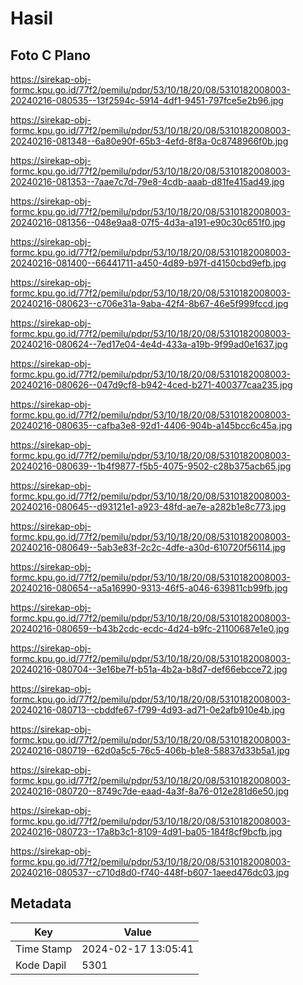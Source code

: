 # Hasil

## Foto C Plano

https://sirekap-obj-formc.kpu.go.id/77f2/pemilu/pdpr/53/10/18/20/08/5310182008003-20240216-080535--13f2594c-5914-4df1-9451-797fce5e2b96.jpg

https://sirekap-obj-formc.kpu.go.id/77f2/pemilu/pdpr/53/10/18/20/08/5310182008003-20240216-081348--6a80e90f-65b3-4efd-8f8a-0c8748966f0b.jpg

https://sirekap-obj-formc.kpu.go.id/77f2/pemilu/pdpr/53/10/18/20/08/5310182008003-20240216-081353--7aae7c7d-79e8-4cdb-aaab-d81fe415ad49.jpg

https://sirekap-obj-formc.kpu.go.id/77f2/pemilu/pdpr/53/10/18/20/08/5310182008003-20240216-081356--048e9aa8-07f5-4d3a-a191-e90c30c651f0.jpg

https://sirekap-obj-formc.kpu.go.id/77f2/pemilu/pdpr/53/10/18/20/08/5310182008003-20240216-081400--66441711-a450-4d89-b97f-d4150cbd9efb.jpg

https://sirekap-obj-formc.kpu.go.id/77f2/pemilu/pdpr/53/10/18/20/08/5310182008003-20240216-080623--c706e31a-9aba-42f4-8b67-46e5f999fccd.jpg

https://sirekap-obj-formc.kpu.go.id/77f2/pemilu/pdpr/53/10/18/20/08/5310182008003-20240216-080624--7ed17e04-4e4d-433a-a19b-9f99ad0e1637.jpg

https://sirekap-obj-formc.kpu.go.id/77f2/pemilu/pdpr/53/10/18/20/08/5310182008003-20240216-080626--047d9cf8-b942-4ced-b271-400377caa235.jpg

https://sirekap-obj-formc.kpu.go.id/77f2/pemilu/pdpr/53/10/18/20/08/5310182008003-20240216-080635--cafba3e8-92d1-4406-904b-a145bcc6c45a.jpg

https://sirekap-obj-formc.kpu.go.id/77f2/pemilu/pdpr/53/10/18/20/08/5310182008003-20240216-080639--1b4f9877-f5b5-4075-9502-c28b375acb65.jpg

https://sirekap-obj-formc.kpu.go.id/77f2/pemilu/pdpr/53/10/18/20/08/5310182008003-20240216-080645--d93121e1-a923-48fd-ae7e-a282b1e8c773.jpg

https://sirekap-obj-formc.kpu.go.id/77f2/pemilu/pdpr/53/10/18/20/08/5310182008003-20240216-080649--5ab3e83f-2c2c-4dfe-a30d-610720f56114.jpg

https://sirekap-obj-formc.kpu.go.id/77f2/pemilu/pdpr/53/10/18/20/08/5310182008003-20240216-080654--a5a16990-9313-46f5-a046-639811cb99fb.jpg

https://sirekap-obj-formc.kpu.go.id/77f2/pemilu/pdpr/53/10/18/20/08/5310182008003-20240216-080659--b43b2cdc-ecdc-4d24-b9fc-21100687e1e0.jpg

https://sirekap-obj-formc.kpu.go.id/77f2/pemilu/pdpr/53/10/18/20/08/5310182008003-20240216-080704--3e16be7f-b51a-4b2a-b8d7-def66ebcce72.jpg

https://sirekap-obj-formc.kpu.go.id/77f2/pemilu/pdpr/53/10/18/20/08/5310182008003-20240216-080713--cbddfe67-f799-4d93-ad71-0e2afb910e4b.jpg

https://sirekap-obj-formc.kpu.go.id/77f2/pemilu/pdpr/53/10/18/20/08/5310182008003-20240216-080719--62d0a5c5-76c5-406b-b1e8-58837d33b5a1.jpg

https://sirekap-obj-formc.kpu.go.id/77f2/pemilu/pdpr/53/10/18/20/08/5310182008003-20240216-080720--8749c7de-eaad-4a3f-8a76-012e281d6e50.jpg

https://sirekap-obj-formc.kpu.go.id/77f2/pemilu/pdpr/53/10/18/20/08/5310182008003-20240216-080723--17a8b3c1-8109-4d91-ba05-184f8cf9bcfb.jpg

https://sirekap-obj-formc.kpu.go.id/77f2/pemilu/pdpr/53/10/18/20/08/5310182008003-20240216-080537--c710d8d0-f740-448f-b607-1aeed476dc03.jpg


## Metadata

| Key        | Value               |
| ---------- | ------------------- |
| Time Stamp | 2024-02-17 13:05:41 |
| Kode Dapil | 5301                |



